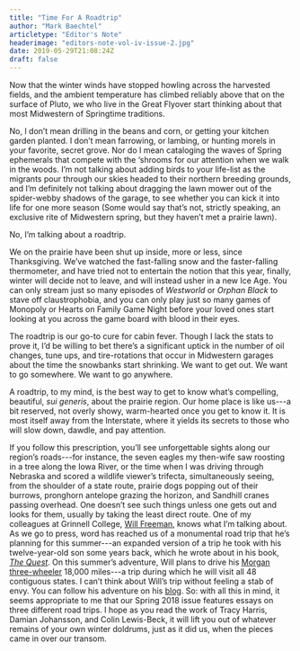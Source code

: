 ```yaml
---
title: "Time For A Roadtrip"
author: "Mark Baechtel"
articletype: "Editor's Note"
headerimage: "editors-note-vol-iv-issue-2.jpg"
date: 2019-05-29T21:08:24Z
draft: false
---
```


Now that the winter winds have stopped howling across the harvested fields, and the ambient temperature has climbed reliably above that on the surface of Pluto, we who live in the Great Flyover start thinking about that most Midwestern of Springtime traditions.

No, I don’t mean drilling in the beans and corn, or getting your kitchen garden planted. I don’t mean farrowing, or lambing, or hunting morels in your favorite, secret grove. Nor do I mean cataloging the waves of Spring ephemerals that compete with the ‘shrooms for our attention when we walk in the woods. I’m not talking about adding birds to your life-list as the migrants pour through our skies headed to their northern breeding grounds, and I’m definitely not talking about dragging the lawn mower out of the spider-webby shadows of the garage, to see whether you can kick it into life for one more season (Some would say that’s not, strictly speaking, an exclusive rite of Midwestern spring, but they haven’t met a prairie lawn).

No, I’m talking about a roadtrip.

We on the prairie have been shut up inside, more or less, since Thanksgiving. We’ve watched the fast-falling snow and the faster-falling thermometer, and have tried not to entertain the notion that this year, finally, winter will decide not to leave, and will instead usher in a new Ice Age. You can only stream just so many episodes of *Westworld* or *Orphan Black* to stave off claustrophobia, and you can only play just so many games of Monopoly or Hearts on Family Game Night before your loved ones start looking at you across the game board with blood in their eyes.

The roadtrip is our go-to cure for cabin fever. Though I lack the stats to prove it, I’d be willing to bet there’s a significant uptick in the number of oil changes, tune ups, and tire-rotations that occur in Midwestern garages about the time the snowbanks start shrinking. We want to get out. We want to go somewhere. We want to go anywhere.

A roadtrip, to my mind, is the best way to get to know what’s compelling, beautiful, *sui generis*, about the prairie region. Our home place is like us---a bit reserved, not overly showy, warm-hearted once you get to know it. It is most itself away from the Interstate, where it yields its secrets to those who will slow down, dawdle, and pay attention.

If you follow this prescription, you’ll see unforgettable sights along our region’s roads---for instance, the seven eagles my then-wife saw roosting in a tree along the Iowa River, or the time when I was driving through Nebraska and scored a wildlife viewer’s trifecta, simultaneously seeing, from the shoulder of a state route, prairie dogs popping out of their burrows, pronghorn antelope grazing the horizon, and Sandhill cranes passing overhead. One doesn’t see such things unless one gets out and looks for them, usually by taking the least direct route.
One of my colleagues at Grinnell College, [Will Freeman](http://pioneers.grinnell.edu/coaches.aspx?rc=401), knows what I’m talking about. As we go to press, word has reached us of a monumental road trip that he’s planning for this summer---an expanded version of a trip he took with his twelve-year-old son some years back, which he wrote about in his book, [*The Quest*](https://www.amazon.com/Quest-Path-Knowledge-Wisdom/dp/149593232X). On this summer’s adventure, Will plans to drive his [Morgan three-wheeler](https://www.morgan-motor.co.uk/) 18,000 miles---a trip during which he will visit all 48 contiguous states. I can’t think about Will’s trip without feeling a stab of envy. You can follow his adventure on his [blog](http://www.m3wroadtrip.com). So: with all this in mind, it seems appropriate to me that our Spring 2018 issue features essays on three different road trips. I hope as you read the work of Tracy Harris, Damian Johansson, and Colin Lewis-Beck, it will lift you out of whatever remains of your own winter doldrums, just as it did us, when the pieces came in over our transom.  
